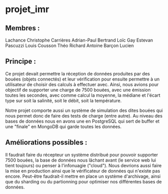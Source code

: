 # projet_imr

## Membres :

Lachance Christophe
Carrières Adrian-Paul
Bertrand Loïc
Gay Estevan
Pascuzzi Louis
Cousson Théo
Richard Antoine
Barçon Lucien

## Principe :

Ce projet devait permettre la réception de données produites par des bouées (objets connectés) et leur vérification pour ensuite permettre à un utilisateur de choisir des calculs à effectuer avec.
Ainsi, nous avions pour objectif de supporter une charge de 7500 bouées, avec une émission toutes les secondes, avec comme calcul la moyenne, la médiane et l'écart type sur soit la salinité, soit le débit, soit la température.

Notre projet comporte aussi un système de simulation des dites bouées qui nous permet donc de faire des tests de charge (entre autre).
Au niveau des bases de données nous en avons une en PostgreSQL qui sert de buffer et une "finale" en MongoDB qui garde toutes les données.

## Améliorations possibles :

Il faudrait faire du récepteur un système distribué pour pouvoir supporter 7500 bouées, la base de données nous lâchant avant (le service web lui tient toujours) ou penser à l'infonuagie ("cloud").
Nous devrions aussi faire la mise en production ainsi que le vérificateur de données qui n'existe pas encore.
Peut-être faudrait-il mettre en place un système d'archivage, ainsi que du sharding ou du partionning pour optimiser nos différentes bases de données.
